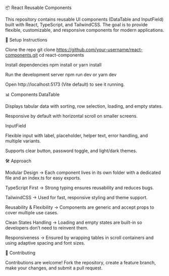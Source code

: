 📦 React Reusable Components

This repository contains reusable UI components (DataTable and InputField) built with React, TypeScript, and TailwindCSS.
The goal is to provide flexible, customizable, and responsive components for modern applications.

🚀 Setup Instructions

Clone the repo
git clone https://github.com/your-username/react-components.git
cd react-components

Install dependencies
npm install
or
yarn install

Run the development server
npm run dev
or
yarn dev

Open http://localhost:5173 (Vite default) to see it running.


📊 Components
DataTable

Displays tabular data with sorting, row selection, loading, and empty states.

Responsive by default with horizontal scroll on smaller screens.

InputField

Flexible input with label, placeholder, helper text, error handling, and multiple variants.

Supports clear button, password toggle, and light/dark themes.

🛠️ Approach

Modular Design → Each component lives in its own folder with a dedicated file and an index.ts for easy exports.

TypeScript First → Strong typing ensures reusability and reduces bugs.

TailwindCSS → Used for fast, responsive styling and theme support.

Reusability & Flexibility → Components are generic and accept props to cover multiple use cases.

Clean States Handling → Loading and empty states are built-in so developers don’t need to reinvent them.

Responsiveness → Ensured by wrapping tables in scroll containers and using adaptive spacing and font sizes.

🤝 Contributing

Contributions are welcome! Fork the repository, create a feature branch, make your changes, and submit a pull request.
